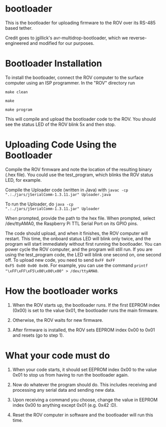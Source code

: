 # bootloader
This is the bootloader for uploading firmware to the ROV over its RS-485 based tether.

Credit goes to jgillick's avr-multidrop-bootloader, which we reverse-engineered and modified for our purposes.

<h1>Bootloader Installation</h1>

To install the bootloader, connect the ROV computer to the surface computer using an ISP programmer. In the "ROV" directory run

<code>make clean</code>

<code>make</code>

<code>make program</code>

This will compile and upload the bootloader code to the ROV. You should see the status LED of the ROV blink 5x and then stop.

<h1>Uploading Code Using the Bootloader</h1>

Compile the ROV firmware and note the location of the resulting binary (.hex file). You could use the test_program, which blinks the ROV status LED, for example.

Compile the Uploader code (written in Java) with <code>javac -cp ".:./jars/jSerialComm-1.3.11.jar" Uploader.java</code>

To run the Uploader, do <code>java -cp ".:./jars/jSerialComm-1.3.11.jar" Uploader</code>

When prompted, provide the path to the hex file. When prompted, select /dev/ttyAMA0, the Raspberry Pi TTL Serial Port on its GPIO pins.

The code should upload, and when it finishes, the ROV computer will restart. This time, the onboard status LED will blink only twice, and the program will start immediately without first running the bootloader. You can power cycle the ROV computer, and the program will still run. If you are using the test_program code, the LED will blink one second on, one second off. To upload new code, you need to send <code>0xFF 0xFF 0xF5 0x00 0x00 0x00</code>. For example, you can use the command <code>printf "\xFF\xFF\xF5\x00\x00\x00" > /dev/ttyAMA0</code>.

<h1>How the bootloader works</h1>

1. When the ROV starts up, the bootloader runs. If the first EEPROM index (0x00) is set to the value 0x01, the bootloader runs the main firmware.

2. Otherwise, the ROV waits for new firmware.

3. After firmware is installed, the ROV sets EEPROM index 0x00 to 0x01 and resets (go to step 1).

<h1>What your code must do</h1>

1. When your code starts, it should set EEPROM index 0x00 to the value 0x01 to stop us from having to run the bootloader again.

2. Now do whatever the program should do. This includes receiving and processing any serial data and sending new data.

3. Upon receiving a command you choose, change the value in EEPROM index 0x00 to anything except 0x01 (e.g. 0x42 :D).

4. Reset the ROV computer in software and the bootloader will run this time.
